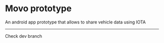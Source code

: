 # Movo prototype
An android app prototype that allows to share vehicle data using IOTA 

----

Check dev branch
